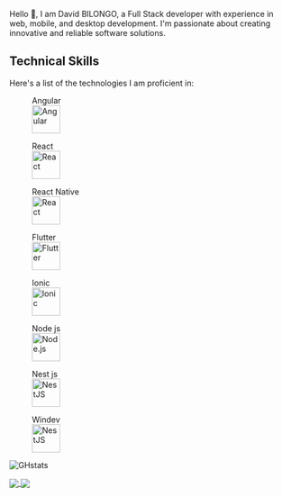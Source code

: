 Hello 👋, I am David BILONGO, a Full Stack developer with experience in web, mobile, and desktop development. I'm passionate about creating innovative and reliable software solutions.

## Technical Skills
Here's a list of the technologies I am proficient in:
<div>
  <figure>
    <figcaption>Angular</figcaption>
  <img src="https://angular.io/assets/images/logos/angular/angular.png" alt="Angular" width="50" height="50">
 </figure>
   <figure>
       <figcaption>React</figcaption>
 <img src="https://upload.wikimedia.org/wikipedia/commons/a/a7/React-icon.svg" alt="React" width="50" height="50">
 
 </figure>
   <figure>
     <figcaption>React Native</figcaption>
 <img src="https://upload.wikimedia.org/wikipedia/commons/a/a7/React-icon.svg" alt="React" width="50" height="50">
   
 </figure>
 <figure>
    <figcaption>Flutter</figcaption>
  <img src="https://static-00.iconduck.com/assets.00/flutter-icon-1651x2048-ojswpayr.png" alt="Flutter" width="50" height="50">
  
 </figure>
 <figure>
    <figcaption>Ionic</figcaption>
  <img src="https://static-00.iconduck.com/assets.00/ionic-icon-2048x2048-5z7cejbj.png" alt="Ionic" width="50" height="50">
  
 </figure>

 
 <figure>
    <figcaption>Node js</figcaption>
 <img src="https://upload.wikimedia.org/wikipedia/commons/d/d9/Node.js_logo.svg" alt="Node.js" width="50" height="50">
  
 </figure>
 
 <figure>
    <figcaption>Nest js</figcaption>
 <img src="https://upload.wikimedia.org/wikipedia/commons/a/a8/NestJS.svg" alt="NestJS" width="50" height="50">
  
 </figure>

  <figure>
    <figcaption>Windev</figcaption>
 <img src="https://asset.brandfetch.io/idD-m4ly_-/idG6kmmWN2.png" alt="NestJS" width="50" height="50">
  
 </figure>
</div>


![GHstats](https://github-readme-stats.vercel.app/api?username=Bilongodavid&show_icons=true&theme=dark)



<a href="https://github.com/anuraghazra/github-readme-stats">
  <img align="center" src="https://github-readme-stats.vercel.app/api/pin/?username=anuraghazra&repo=github-readme-stats" />
</a>
<a href="https://github.com/anuraghazra/convoychat">
  <img align="center" src="https://github-readme-stats.vercel.app/api/pin/?username=anuraghazra&repo=convoychat" />
</a>

